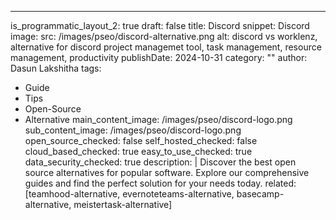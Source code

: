 ---
is_programmatic_layout_2: true
draft: false
title: Discord
snippet: Discord
image:
  src: /images/pseo/discord-alternative.png
  alt: discord vs worklenz, alternative for discord project managemet tool, task management, resource management, productivity
publishDate: 2024-10-31
category: ""
author: Dasun Lakshitha
tags:
  - Guide
  - Tips
  - Open-Source
  - Alternative
main_content_image: /images/pseo/discord-logo.png
sub_content_image: /images/pseo/discord-logo.png
open_source_checked: false
self_hosted_checked: false
cloud_based_checked: true
easy_to_use_checked: true
data_security_checked: true
description: |
   Discover the best open source alternatives for popular software. Explore our comprehensive guides and find the perfect solution for your needs today.
related: [teamhood-alternative, evernoteteams-alternative, basecamp-alternative, meistertask-alternative]